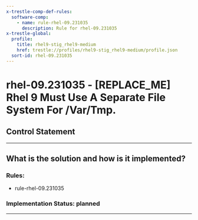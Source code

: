 ```yaml
---
x-trestle-comp-def-rules:
  software-comp:
    - name: rule-rhel-09.231035
      description: Rule for rhel-09.231035
x-trestle-global:
  profile:
    title: rhel9-stig_rhel9-medium
    href: trestle://profiles/rhel9-stig_rhel9-medium/profile.json
  sort-id: rhel-09.231035
---
```


# rhel-09.231035 - \[REPLACE_ME\] Rhel 9 Must Use A Separate File System For /Var/Tmp.

## Control Statement

______________________________________________________________________

## What is the solution and how is it implemented?

<!-- For implementation status enter one of: implemented, partial, planned, alternative, not-applicable -->

<!-- Note that the list of rules under ### Rules: is read-only and changes will not be captured after assembly to JSON -->

<!-- Add control implementation description here for control: rhel-09.231035 -->

### Rules:

  - rule-rhel-09.231035

### Implementation Status: planned

______________________________________________________________________

